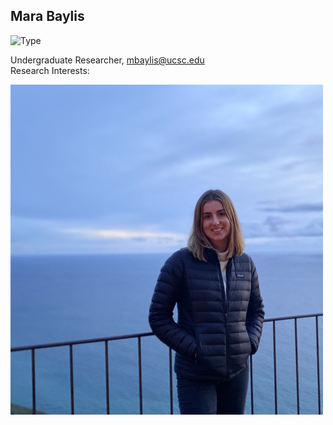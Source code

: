 ## Mara Baylis

![Type](https://img.shields.io/badge/FileType-.fastq-9cf)

Undergraduate Researcher, mbaylis@ucsc.edu  
Research Interests: 

<img src='mara.jpeg' alt='mara' width='500'/>
